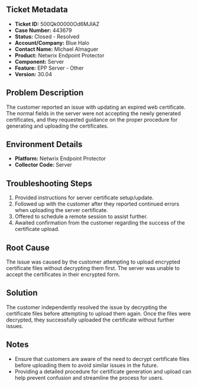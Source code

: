 ## Ticket Metadata
- **Ticket ID:** 500Qk00000Od6MJIAZ
- **Case Number:** 443679
- **Status:** Closed - Resolved
- **Account/Company:** Blue Halo
- **Contact Name:** Michael Almaguer
- **Product:** Netwrix Endpoint Protector
- **Component:** Server
- **Feature:** EPP Server - Other
- **Version:** 30.04

## Problem Description
The customer reported an issue with updating an expired web certificate. The normal fields in the server were not accepting the newly generated certificates, and they requested guidance on the proper procedure for generating and uploading the certificates.

## Environment Details
- **Platform:** Netwrix Endpoint Protector
- **Collector Code:** Server

## Troubleshooting Steps
1. Provided instructions for server certificate setup/update.
2. Followed up with the customer after they reported continued errors when uploading the server certificate.
3. Offered to schedule a remote session to assist further.
4. Awaited confirmation from the customer regarding the success of the certificate upload.

## Root Cause
The issue was caused by the customer attempting to upload encrypted certificate files without decrypting them first. The server was unable to accept the certificates in their encrypted form.

## Solution
The customer independently resolved the issue by decrypting the certificate files before attempting to upload them again. Once the files were decrypted, they successfully uploaded the certificate without further issues.

## Notes
- Ensure that customers are aware of the need to decrypt certificate files before uploading them to avoid similar issues in the future.
- Providing a detailed procedure for certificate generation and upload can help prevent confusion and streamline the process for users.